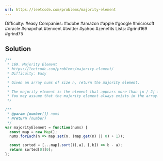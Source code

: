 ```yaml
---
url: https://leetcode.com/problems/majority-element
---
```


Difficulty: #easy
Companies: #adobe #amazon #apple #google #microsoft #oracle #snapchat #tencent #twitter #yahoo #zenefits
Lists: #grind169 #grind75

## Solution

```javascript
/**
 * 169. Majority Element
 * https://leetcode.com/problems/majority-element/
 * Difficulty: Easy
 *
 * Given an array nums of size n, return the majority element.
 *
 * The majority element is the element that appears more than ⌊n / 2⌋ times.
 * You may assume that the majority element always exists in the array.
 */

/**
 * @param {number[]} nums
 * @return {number}
 */
var majorityElement = function(nums) {
  const map = new Map();
  nums.forEach(n => map.set(n, (map.get(n) || 0) + 1));

  const sorted = [...map].sort(([,a], [,b]) => b - a);
  return sorted[0][0];
};

```
